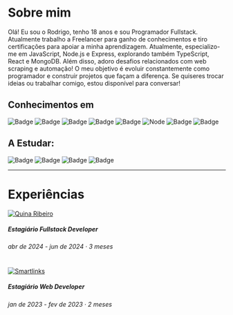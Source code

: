 
# Sobre mim 
Olá! Eu sou o Rodrigo, tenho 18 anos e sou Programador Fullstack. Atualmente trabalho a Freelancer para ganho de conhecimentos e tiro certificações para apoiar a minha aprendizagem. Atualmente, especializo-me em JavaScript, Node.js e Express, explorando também TypeScript, React e MongoDB. Além disso, adoro desafios relacionados com web scraping e automação! O meu objetivo é evoluir constantemente como programador e construir projetos que façam a diferença. Se quiseres trocar ideias ou trabalhar comigo, estou disponível para conversar!

## Conhecimentos em
![Badge](https://img.shields.io/badge/HTML5-E34F26?style=for-the-badge&logo=html5&logoColor=white) ![Badge](https://img.shields.io/badge/CSS3-1572B6?style=for-the-badge&logo=css3&logoColor=white) ![Badge](https://img.shields.io/badge/JavaScript-323330?style=for-the-badge&logo=javascript&logoColor=F7DF1E) ![Badge](https://img.shields.io/badge/Bootstrap-563D7C?style=for-the-badge&logo=bootstrap&logoColor=white) ![Badge](https://img.shields.io/badge/EJS-8FBC8F?style=for-the-badge&logo=ejs&logoColor=white) ![Node](https://img.shields.io/badge/Node.js-339933?style=for-the-badge&logo=nodedotjs&logoColor=white) ![Badge](https://img.shields.io/badge/Express.js-000000?style=for-the-badge&logo=express&logoColor=white) ![Badge](https://img.shields.io/badge/MySQL-4479A1?style=for-the-badge&logo=mysql&logoColor=white)

## A Estudar:
![Badge](https://img.shields.io/badge/React-20232A?style=for-the-badge&logo=react&logoColor=61DAFB) ![Badge](https://img.shields.io/badge/Tailwind_CSS-38B2AC?style=for-the-badge&logo=tailwind-css&logoColor=white) ![Badge](https://img.shields.io/badge/TypeScript-007ACC?style=for-the-badge&logo=typescript&logoColor=white) ![Badge](https://img.shields.io/badge/MongoDB-47A248?style=for-the-badge&logo=mongodb&logoColor=white)

---

# Experiências 

[![Quina Ribeiro](https://img.shields.io/badge/Quina_Ribeiro-000000?style=for-the-badge&logo=linkedin&logoColor=white)](https://www.linkedin.com/company/quinaribeiro/)
##### Estagiário Fullstack Developer
###### abr de 2024 - jun de 2024 · 3 meses
#
[![Smartlinks](https://img.shields.io/badge/Smartlinks-0077B5?style=for-the-badge&logo=linkedin&logoColor=white)](https://www.linkedin.com/company/smartlinks-agencia-marketing-digital/) 
##### Estagiário Web Developer
###### jan de 2023 - fev de 2023 · 2 meses
#



  
